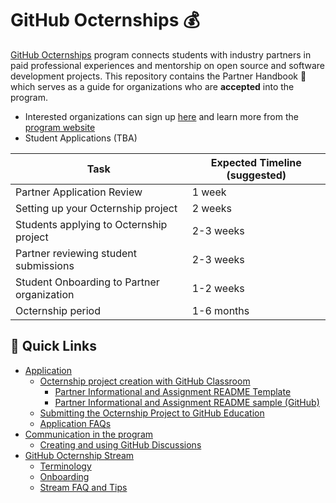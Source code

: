 # GitHub Octernships 💰
[GitHub Octernships](https://github.com/education/Octernships) program connects students with industry partners in paid professional experiences and mentorship on open source and software development projects. This repository contains the  Partner Handbook 📕 which serves as a guide for organizations who are **accepted** into the program. 

- Interested organizations can sign up [here](https://aka.ms/OcternshipPartnerApplication) and learn more from the [program website](https://education.github.com/students/octernships)
- Student Applications (TBA) 

| Task  | Expected Timeline (suggested) |
| ------------- | ------------- |
| Partner Application Review | 1 week |
| Setting up your Octernship project | 2 weeks |
| Students applying to Octernship project | 2-3 weeks |
| Partner reviewing student submissions | 2-3 weeks |
| Student Onboarding to Partner organization | 1-2 weeks |
| Octernship period | 1-6 months |

## 🔗 Quick Links 
-   [Application](1.%20Application.md)
    - [Octernship project creation with GitHub Classroom](1.%20Application.md#octernship-project-creation-with-github-classroom-)
        - [Partner Informational and Assignment README Template](/1.%20Application.md#partner-informational-and-assignment-readme-template-)
        - [Partner Informational and Assignment README sample (GitHub)](/project_template_sample.md)
    -  [Submitting the Octernship Project to GitHub Education](/1.%20Application.md#submitting-the-octernship-project-to-github-)
    - [Application FAQs](/1.%20Application.md#application-faqs-)
- [Communication in the program](/2.%20Communication.md#20-communication-in-the-program)
    - [Creating and using GitHub Discussions](/2.%20Communication.md#github-discussions-)
-   [GitHub Octernship Stream](3.%20Stream.md#30-github-octernship-stream)
    - [Terminology](3.%20Stream.md#terminology-)
    - [Onboarding](/3.%20Stream.md#onboarding-)
    - [Stream FAQ and Tips](3.%20Stream.md#stream-faq-and-tips-)

